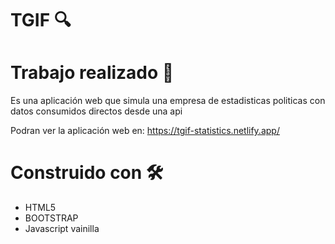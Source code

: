 # TGIF 🔍

# Trabajo realizado 💼

Es una aplicación web que simula una empresa de estadisticas politicas con datos consumidos directos desde una api

Podran ver la aplicación web en: https://tgif-statistics.netlify.app/

# Construido con 🛠️
- HTML5
- BOOTSTRAP
- Javascript vainilla

